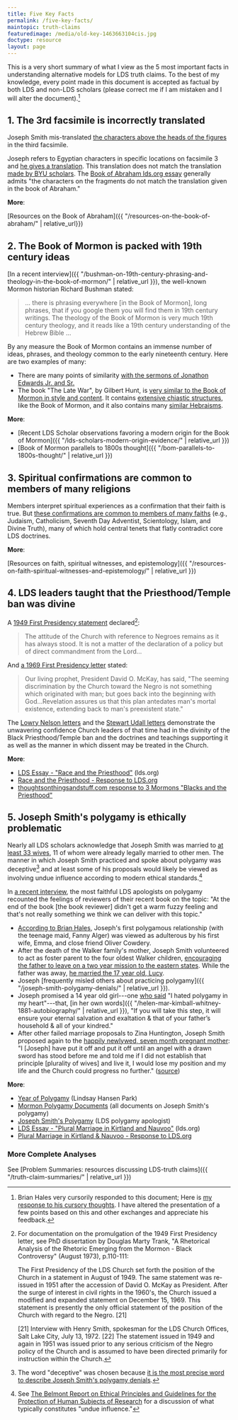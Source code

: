 ```yaml
---
title: Five Key Facts
permalink: /five-key-facts/
maintopic: truth-claims
featuredimage: /media/old-key-1463663104cis.jpg
doctype: resource
layout: page
---
```


This is a very short summary of what I view as the 5 most important facts in understanding alternative models for LDS truth claims.  To the best of my knowledge, every point made in this document is accepted as factual by both LDS and non-LDS scholars (please correct me if I am mistaken and I will alter the document).[^hales]

## 1. The 3rd facsimile is incorrectly translated

Joseph Smith mis-translated [the characters above the heads of the figures](https://i.imgur.com/2a5sban.png) in the third facsimile.

Joseph refers to Egyptian characters in specific locations on facsimile 3 and [he gives a translation](https://www.lds.org/scriptures/pgp/abr/fac-3?lang=eng).  This translation does not match the translation [made by BYU scholars](https://archive.org/stream/SnsnTranslation#page/n4/mode/1up).  The [Book of Abraham lds.org essay](https://www.lds.org/topics/translation-and-historicity-of-the-book-of-abraham?lang=eng) generally admits "the characters on the fragments do not match the translation given in the book of Abraham."

**More**:

[Resources on the Book of Abraham]({{ "/resources-on-the-book-of-abraham/" | relative_url}})

## 2. The Book of Mormon is packed with 19th century ideas

[In a recent interview]({{ "/bushman-on-19th-century-phrasing-and-theology-in-the-book-of-mormon/" | relative_url }}), the well-known Mormon historian Richard Bushman stated:

> ... there is phrasing everywhere [in the Book of Mormon], long phrases, that if you google them you will find them in 19th century writings.  The theology of the Book of Mormon is very much 19th century theology, and it reads like a 19th century understanding of the Hebrew Bible ...

By any measure the Book of Mormon contains an immense number of ideas, phrases, and theology common to the early nineteenth century.  Here are two examples of many:

* There are many points of similarity [with the sermons of Jonathon Edwards Jr. and Sr.](https://imgur.com/a/q2AcO)
* The book "The Late War", by Gilbert Hunt, is [very similar to the Book of Mormon in style and content](https://wordtreefoundation.github.io/thelatewar/).  It contains [extensive chiastic structures](https://wordtreefoundation.github.io/thelatewar/chiasmus_the_late_war.png), like the Book of Mormon, and it also contains many [similar Hebraisms](https://wordtreefoundation.github.io/thelatewar/#hebraisms).

**More**:

* [Recent LDS Scholar observations favoring a modern origin for the Book of Mormon]({{ "/lds-scholars-modern-origin-evidence/" | relative_url }})
* [Book of Mormon parallels to 1800s thought]({{ "/bom-parallels-to-1800s-thought/" | relative_url }})

## 3. Spiritual confirmations are common to members of many religions

Members interpret spiritual experiences as a confirmation that their faith is true.  But [these confirmations are common to members of many faiths](https://www.youtube.com/watch?v=UJMSU8Qj6Go) (e.g., Judaism, Catholicism, Seventh Day Adventist, Scientology, Islam, and Divine Truth), many of which hold central tenets that flatly contradict core LDS doctrines.

**More**:

[Resources on faith, spiritual witnesses, and epistemology]({{ "/resources-on-faith-spiritual-witnesses-and-epistemology/" | relative_url }})

## 4. LDS leaders taught that the Priesthood/Temple ban was divine

A [1949 First Presidency statement](http://en.fairmormon.org/Mormonism_and_racial_issues/Blacks_and_the_priesthood/Statements) declared[^fp1949]:

> The attitude of the Church with reference to Negroes remains as it has always stood. It is not a matter of the declaration of a policy but of direct commandment from the Lord...

And [a 1969 First Presidency letter](https://archive.org/stream/improvementera7302unse#page/n71/mode/2up) stated:

> Our living prophet, President David O. McKay, has said, "The seeming discrimination by the Church toward the Negro is not something which originated with man; but goes back into the beginning with God...Revelation assures us that this plan antedates man's mortal existence, extending back to man's preexistent state."

The [Lowry Nelson letters](http://www.mormonstories.org/other/Lowry_Nelson_1st_Presidency_Exchange.pdf) and the [Stewart Udall letters](https://archive.org/stream/StewartUdallConscienceOfAJackMormon/StuartUdall-OpenLetterOnRaceAndConsequencesOfConscience#page/n0/mode/1up) demonstrate the unwavering confidence Church leaders of that time had in the divinity of the Black Priesthood/Temple ban and the doctrines and teachings supporting it as well as the manner in which dissent may be treated in the Church.

**More**:

* [LDS Essay - "Race and the Priesthood"](https://www.lds.org/topics/race-and-the-priesthood?lang=eng) (lds.org)
* [Race and the Priesthood - Response to LDS.org](http://www.mormonthink.com/essays-race-priesthood.htm)
* [thoughtsonthingsandstuff.com response to 3 Mormons "Blacks and the Priesthood"](http://thoughtsonthingsandstuff.com/response-to-3-mormons-on-blacks-and-the-priesthood/)

## 5. Joseph Smith's polygamy is ethically problematic

Nearly all LDS scholars acknowledge that Joseph Smith was married to [at least 33 wives](https://i.imgur.com/kSqAl.jpg), 11 of whom were already legally married to other men.  The manner in which Joseph Smith practiced and spoke about polygamy was deceptive[^deception] and at least some of his proposals would likely be viewed as involving undue influence according to modern ethical standards.[^undueinfluence]

In [a recent interview](http://www.mormonstudiespodcast.org/005-brian-laura-hales-polygamy-and-polyandry/), the most faithful LDS apologists on polygamy recounted the feelings of reviewers of their recent book on the topic: "At the end of the book [the book reviewer] didn't get a warm fuzzy feeling and that's not really something we think we can deliver with this topic."

* [According to Brian Hales](http://josephsmithspolygamy.org/plural-wives-overview/fanny-alger/), Joseph's first polygamous relationship (with the teenage maid, Fanny Alger) was viewed as adulterous by his first wife, Emma, and close friend Oliver Cowdery.
* After the death of the Walker family's mother, Joseph Smith volunteered to act as foster parent to the four oldest Walker children, [encouraging the father to leave on a two year mission to the eastern states](http://www.wivesofjosephsmith.org/23-LucyWalker.htm).  While the father was away, [he married the 17 year old, Lucy](http://josephsmithspolygamy.org/plural-wives-overview/lucy-walker/).
* Joseph [frequently misled others about practicing polygamy]({{ "/joseph-smith-polygamy-denials/" | relative_url }}).
* Joseph promised a 14 year old girl---one [who said](https://archive.org/stream/representativewo00crocrich#page/112/search/hated+polygamy) "I hated polygamy in my heart"---that, [in her own words]({{ "/helen-mar-kimball-whitney-1881-autobiography/" | relative_url }}), "If you will take this step, it will ensure your eternal salvation and exaltation & that of your father’s household & all of your kindred."
* After other failed marriage proposals to Zina Huntington, Joseph Smith proposed again to the [happily newlywed, seven month pregnant mother](https://en.wikipedia.org/wiki/Zina_D._H._Young): "I [Joseph] have put it off and put it off until an angel with a drawn sword has stood before me and told me if I did not establish that principle [plurality of wives] and live it, I would lose my position and my life and the Church could progress no further." ([source](http://imgur.com/a/uprjM))

**More**:

* [Year of Polygamy](http://www.yearofpolygamy.com/archive/listen-to-the-episodes-in-order/) (Lindsay Hansen Park)
* [Mormon Polygamy Documents](http://mormonpolygamydocuments.org/) (all documents on Joseph Smith's polygamy)
* [Joseph Smith's Polygamy](http://josephsmithspolygamy.org/) (LDS polygamy apologist)
* [LDS Essay - "Plural Marriage in Kirtland and Nauvoo"](https://www.lds.org/topics/plural-marriage-in-kirtland-and-nauvoo?lang=eng) (lds.org)
* [Plural Marriage in Kirtland & Nauvoo - Response to LDS.org](http://www.mormonthink.com/essays-plural-marriage-in-kirtland-and-nauvoo.htm)

### More Complete Analyses

See [Problem Summaries: resources discussing LDS-truth claims]({{ "/truth-claim-summaries/" | relative_url }})

[^hales]: Brian Hales very cursorily responded to this document; Here is [my response to his cursory thoughts](https://www.reddit.com/r/mormon/comments/5wp96c/my_response_to_brian_hales_comment_on_five_key/).  I have altered the presentation of a few points based on this and other exchanges and appreciate his feedback.

[^deception]: The word "deceptive" was chosen because [it is the most precise word to describe Joseph Smith's polygamy denials](https://www.reddit.com/r/mormonscholar/comments/66qepx/response_to_hales_challenge_please_show_me_even/).

[^undueinfluence]: See [The Belmont Report on Ethical Principles and Guidelines for the Protection of Human Subjects of Research](https://www.hhs.gov/ohrp/regulations-and-policy/belmont-report/index.html) for a discussion of what typically constitutes "undue influence."

[^fp1949]: For documentation on the promulgation of the 1949 First Presidency letter, see PhD dissertation by Douglas Marty Trank, "A Rhetorical Analysis of the Rhetoric Emerging from the Mormon - Black Controversy" (August 1973), p.110-111:

    The First Presidency of the LDS Church set forth the position of the Church in a statement in August of 1949. The same statement was re-issued in 1951 after the accession of David O. McKay as President. After the surge of interest in civil rights in the 1960's, the Church issued a modified and expanded statement on December 15, 1969. This statement is presently the only official statement of the position of the Church with regard to the Negro. [21]

    [21] Interview with Henry Smith, spokesman for the LDS Church Offices, Salt Lake City, July 13, 1972.
    [22] The statement issued in 1949 and again in 1951 was issued prior to any serious criticism of the Negro policy of the Church and is assumed to have been directed primarily for instruction within the Church.
